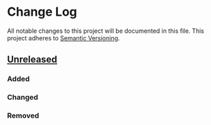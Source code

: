 # Change Log

All notable changes to this project will be documented in this file.
This project adheres to [Semantic Versioning](http://semver.org/).

## [Unreleased]

### Added
### Changed
### Removed

[Unreleased]: https://github.com/cybozu-go/cilium-policy-viewer/compare/bd1159a58c5bffddf20a186decd8d511aab5fe68...HEAD
